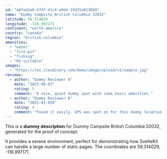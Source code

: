 ```yaml
---
id: "a6fad2a0-b7df-41c4-a9da-19d35a0136b9"
name: "Dummy Campsite British Columbia 32032"
latitude: 59.314029
longitude: -116.997171
continent: "north-america"
country: "canada"
region: "british-columbia"
amenities:
  - "water"
  - "fire-pit"
  - "fishing"
  - "RV-suitable"
images:
  - "https://res.cloudinary.com/demo/image/upload/v1/sample.jpg"
reviews:
  - author: "Dummy Reviewer A"
    date: "2025-08-03"
    rating: 5
    comment: "A nice, quiet dummy spot with some basic amenities."
  - author: "Dummy Reviewer B"
    date: "2025-01-026"
    rating: 4
    comment: "Found it easily. GPS was spot on for this dummy location."
---
```


This is a **dummy description** for Dummy Campsite British Columbia 32032, generated for the proof of concept.

It provides a serene environment, perfect for demonstrating how SvelteKit can handle a large number of static pages. The coordinates are 59.314029, -116.997171.
